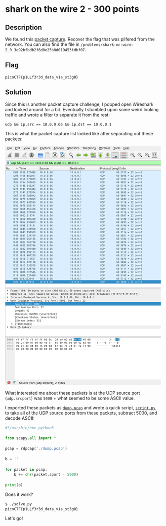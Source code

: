 # shark on the wire 2 - 300 points
## Description

We found this [packet capture](./capture.pcap). Recover the flag that was pilfered from the network. You can also find the file in `/problems/shark-on-wire-2_0_3e92bfbdb2f6d0e25b8d019453fdbf07`.

## Flag

```
picoCTF{p1LLf3r3d_data_v1a_st3g0}
```

## Solution

Since this is another packet capture challenge, I popped open Wireshark and looked around for a bit. Eventually I stumbled upon some weird looking traffic and wrote a filter to separate it from the rest:

```
udp && ip.src == 10.0.0.66 && ip.dst == 10.0.0.1
```

This is what the packet capture list looked like after separating out these packets:

![wireshark](./wireshark.png)

What interested me about these packets is at the UDP source port (`udp.srcport`) was `5000` + what seemed to be some ASCII value.

I exported these packets as [`dump.pcap`](./dump.pcap) and wrote a quick script, [`script.py`](./solve.py), to take all of the UDP source ports from these packets, subtract 5000, and decode ASCII:

```python
#!/usr/bin/env python3

from scapy.all import *

pcap = rdpcap('./dump.pcap')

b = ''

for packet in pcap:
    b += chr(packet.sport - 5000)

print(b)
```

Does it work?

```
$ ./solve.py
picoCTF{p1LLf3r3d_data_v1a_st3g0}
```

Let's go!
